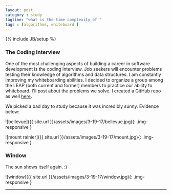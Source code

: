 ```yaml
---
layout: post
category : study
tagline: "what is the time complexity of "
tags : [algorithms, whiteboard ]
---
```

{% include JB/setup %}

### The Coding Interview

One of the most challenging aspects of building a career in software development is the coding interview. Job seekers will encounter problems testing their knowledge of algorithms and data structures. I am constantly improving my whiteboarding abilities. I decided to organize a group among the LEAP (both current and former) members to practice our ability to whiteboard. I'll post about the problems we solve. I created a GitHub repo as well [here](https://github.com/alex-wap/interview-prep).


We picked a bad day to study because it was incredibly sunny. Evidence below:


![bellevue]({{ site.url }}/assets/images/3-19-17/bellevue.jpg){: .img-responsive }

![mount rainier]({{ site.url }}/assets/images/3-19-17/mount.jpg){: .img-responsive }

### Window 

The sun shows itself again. :)

![window]({{ site.url }}/assets/images/3-19-17/window.jpg){: .img-responsive }

---
